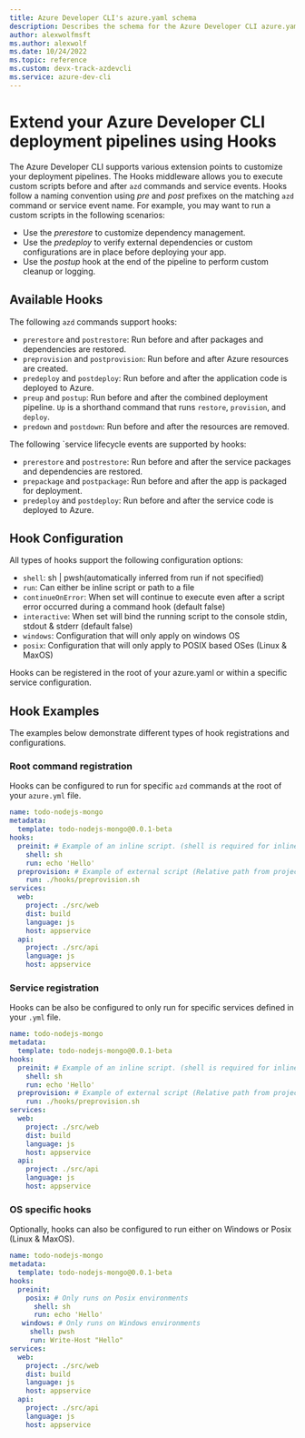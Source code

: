```yaml
---
title: Azure Developer CLI's azure.yaml schema
description: Describes the schema for the Azure Developer CLI azure.yaml file
author: alexwolfmsft
ms.author: alexwolf
ms.date: 10/24/2022
ms.topic: reference
ms.custom: devx-track-azdevcli
ms.service: azure-dev-cli
---
```


# Extend your Azure Developer CLI deployment pipelines using Hooks

The Azure Developer CLI supports various extension points to customize your deployment pipelines. The Hooks middleware allows you to execute custom scripts before and after `azd` commands and service events. Hooks follow a naming convention using *pre* and *post* prefixes on the matching `azd` command or service event name. For example, you may want to run a custom scripts in the following scenarios:

* Use the *prerestore* to customize dependency management. 
* Use the *predeploy* to verify external dependencies or custom configurations are in place before deploying your app.
* Use the *postup* hook at the end of the pipeline to perform custom cleanup or logging.

## Available Hooks

The following `azd` commands support hooks:

* `prerestore` and `postrestore`: Run before and after packages and dependencies are restored.
* `preprovision` and `postprovision`: Run before and after Azure resources are created.
* `predeploy` and `postdeploy`: Run before and after the application code is deployed to Azure.
* `preup` and `postup`: Run before and after the combined deployment pipeline. `Up` is a shorthand command that runs `restore`, `provision`, and `deploy`.
* `predown` and `postdown`: Run before and after the resources are removed.

The following `service lifecycle events are supported by hooks:

* `prerestore` and `postrestore`: Run before and after the service packages and dependencies are restored.
* `prepackage` and `postpackage`: Run before and after the app is packaged for deployment.
* `predeploy` and `postdeploy`: Run before and after the service code is deployed to Azure.

## Hook Configuration

All types of hooks support the following configuration options:

* `shell`: sh | pwsh(automatically inferred from run if not specified)
* `run`: Can either be inline script or path to a file
* `continueOnError`: When set will continue to execute even after a script error occurred during a command hook (default false)
* `interactive`: When set will bind the running script to the console stdin, stdout & stderr (default false)
* `windows`: Configuration that will only apply on windows OS
* `posix`: Configuration that will only apply to POSIX based OSes (Linux & MaxOS)

Hooks can be registered in the root of your azure.yaml or within a specific service configuration.

## Hook Examples

The examples below demonstrate different types of hook registrations and configurations.

### Root command registration

Hooks can be configured to run for specific `azd` commands at the root of your `azure.yml` file.

```yml
name: todo-nodejs-mongo
metadata:
  template: todo-nodejs-mongo@0.0.1-beta
hooks:
  preinit: # Example of an inline script. (shell is required for inline scripts)
    shell: sh
    run: echo 'Hello'
  preprovision: # Example of external script (Relative path from project root)
    run: ./hooks/preprovision.sh
services:
  web:
    project: ./src/web
    dist: build
    language: js
    host: appservice
  api:
    project: ./src/api
    language: js
    host: appservice
```

### Service registration

Hooks can be also be configured to only run for specific services defined in your `.yml` file. 

```yml
name: todo-nodejs-mongo
metadata:
  template: todo-nodejs-mongo@0.0.1-beta
hooks:
  preinit: # Example of an inline script. (shell is required for inline scripts)
    shell: sh
    run: echo 'Hello'
  preprovision: # Example of external script (Relative path from project root)
    run: ./hooks/preprovision.sh
services:
  web:
    project: ./src/web
    dist: build
    language: js
    host: appservice
  api:
    project: ./src/api
    language: js
    host: appservice
```

### OS specific hooks

Optionally, hooks can also be configured to run either on Windows or Posix (Linux & MaxOS).

```yml
name: todo-nodejs-mongo
metadata:
  template: todo-nodejs-mongo@0.0.1-beta
hooks:
  preinit: 
    posix: # Only runs on Posix environments
      shell: sh
      run: echo 'Hello'
   windows: # Only runs on Windows environments
     shell: pwsh
     run: Write-Host "Hello"
services:
  web:
    project: ./src/web
    dist: build
    language: js
    host: appservice
  api:
    project: ./src/api
    language: js
    host: appservice
```